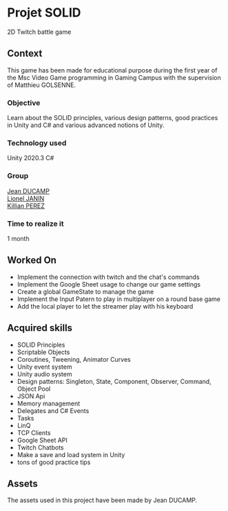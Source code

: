 # Projet SOLID
  2D Twitch battle game

## Context
  This game has been made for educational purpose during the first year of the Msc Video Game programming in Gaming Campus with the supervision of Matthieu GOLSENNE.

### Objective
  Learn about the SOLID principles, various design patterns, good practices in Unity and C# and various advanced notions of Unity.

### Technology used
  Unity 2020.3
  C#

### Group
[Jean DUCAMP](https://github.com/JeanDucamp)  
[Lionel JANIN](https://github.com/JLionel)  
[Killian PEREZ](https://github.com/Meshanda)  

### Time to realize it
  1 month
	
## Worked On
  * Implement the connection with twitch and the chat's commands
  * Implement the Google Sheet usage to change our game settings
  * Create a global GameState to manage the game
  * Implement the Input Patern to play in multiplayer on a round base game
  * Add the local player to let the streamer play with his keyboard

## Acquired skills
  * SOLID Principles
  * Scriptable Objects
  * Coroutines, Tweening, Animator Curves
  * Unity event system
  * Unity audio system
  * Design patterns: Singleton, State, Component, Observer, Command, Object Pool
  * JSON Api
  * Memory management
  * Delegates and C# Events
  * Tasks
  * LinQ
  * TCP Clients
  * Google Sheet API
  * Twitch Chatbots
  * Make a save and load system in Unity
  * tons of good practice tips
  
## Assets
  The assets used in this project have been made by Jean DUCAMP.
